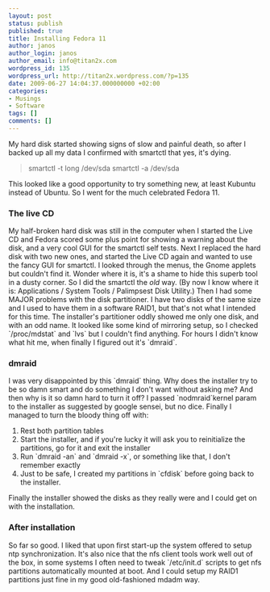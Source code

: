 ```yaml
---
layout: post
status: publish
published: true
title: Installing Fedora 11
author: janos
author_login: janos
author_email: info@titan2x.com
wordpress_id: 135
wordpress_url: http://titan2x.wordpress.com/?p=135
date: 2009-06-27 14:04:37.000000000 +02:00
categories:
- Musings
- Software
tags: []
comments: []
---
```

My hard disk started showing signs of slow and painful death, so after I backed up all my data I confirmed with smartctl that yes, it's dying.
<blockquote>smartctl -t long /dev/sda smartctl -a /dev/sda</blockquote>
This looked like a good opportunity to try something new, at least Kubuntu instead of Ubuntu. So I went for the much celebrated Fedora 11.
<h3>The live CD</h3>
My half-broken hard disk was still in the computer when I started the Live CD and Fedora scored some plus point for showing a warning about the disk, and a very cool GUI for the smartctl self tests. Next I replaced the hard disk with two new ones, and started the Live CD again and wanted to use the fancy GUI for smartctl. I looked through the menus, the Gnome applets but couldn't find it. Wonder where it is, it's a shame to hide this superb tool in a dusty corner. So I did the smartctl the <em>old</em> way. (By now I know where it is: Applications / System Tools / Palimpsest Disk Utility.) Then I had some MAJOR problems with the disk partitioner. I have two disks of the same size and I used to have them in a software RAID1, but that's not what I intended for this time. The installer's partitioner oddly showed me only one disk, and with an odd name. It looked like some kind of mirroring setup, so I checked `/proc/mdstat` and `lvs` but I couldn't find anything. For hours I didn't know what hit me, when finally I figured out it's `dmraid`.
<h3>dmraid</h3>
I was very disappointed by this `dmraid` thing. Why does the installer try to be so damn smart and do something I don't want without asking me? And then why is it so damn hard to turn it off? I passed `nodmraid`kernel param to the installer as suggested by google sensei, but no dice. Finally I managed to turn the bloody thing off with:
<ol>
	<li>Rest both partition tables</li>
	<li>Start the installer, and if you're lucky it will ask you to reinitialize the partitions, go for it and exit the installer</li>
	<li>Run `dmraid -an` and `dmraid -x`, or something like that, I don't remember exactly</li>
	<li>Just to be safe, I created my partitions in `cfdisk` before going back to the installer.</li>
</ol>
Finally the installer showed the disks as they really were and I could get on with the installation.
<h3>After installation</h3>
So far so good. I liked that upon first start-up the system offered to setup ntp synchronization. It's also nice that the nfs client tools work well out of the box, in some systems I often need to tweak `/etc/init.d` scripts to get nfs partitions automatically mounted at boot. And I could setup my RAID1 partitions just fine in my good old-fashioned mdadm way.
